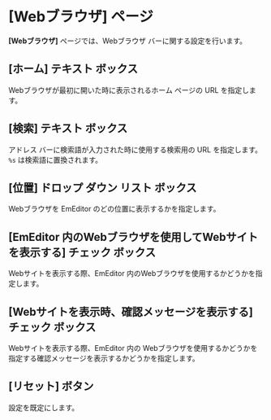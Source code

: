 # \[Webブラウザ\] ページ

**\[Webブラウザ\]** ページでは、Webブラウザ バーに関する設定を行います。

## \[ホーム\] テキスト ボックス

Webブラウザが最初に開いた時に表示されるホーム ページの URL を指定します。

## \[検索\] テキスト ボックス

アドレス バーに検索語が入力された時に使用する検索用の URL を指定します。`%s` は検索語に置換されます。

## \[位置\] ドロップ ダウン リスト ボックス

Webブラウザを EmEditor のどの位置に表示するかを指定します。

## \[EmEditor 内のWebブラウザを使用してWebサイトを表示する\] チェック ボックス

Webサイトを表示する際、EmEditor 内のWebブラウザを使用するかどうかを指定します。

## \[Webサイトを表示時、確認メッセージを表示する\] チェック ボックス

Webサイトを表示する際、EmEditor 内の Webブラウザを使用するかどうかを指定する確認メッセージを表示するかどうかを指定します。

## \[リセット\] ボタン

設定を既定にします。

